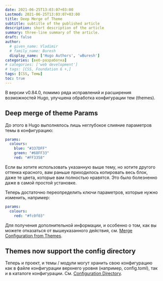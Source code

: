 ```yaml
---
date: 2021-06-25T13:03:07+03:00
Lastmod: 2021-06-25T13:03:07+03:00
title: Deep Merge of Theme
subtitle: subtitle of the published article
description: short description of the article
summary: three-line summary of the article.
draft: false
author:
  # given_name: Vladimir
  # family_name: Buresh
  display_name: ['Hugo Authors', 'wBuresh']
categories: [веб-разработка]
# categories: ['web development']
# tags: [CSS, Foundation 6 +,]
tags: [CSS, Темы]
toc: true
---
```


В версии v0.84.0, помимо ряда исправлений и расширения возможностей Hugo, улучшена обработка конфигурации тем (themes).

## Deep merge of theme Params

До этого в Hugo выполнялось лишь неглубокое слияние параметров темы в конфигурацию:

``` yaml
params:
  colours:
    blue: "#337DFF"
    green: "#68FF33"
    red: "#FF3358"
```

Если вы хотите использовать указанную выше тему, но хотите другого оттенка красного, вам раньше приходилось копировать весь блок, даже те цвета, которые вам полностью нравятся. Это было болезненно даже в самой простой установке.

Теперь достаточно переопределить ключи параметров, которые нужно изменить, например:

``` yaml
params:
  colours:
    red: "#fc0f03"
```

Для получения дополнительной информации, и особенно о том, как вы можете отказаться от вышеуказанного действия, см. [Merge Configuration from Themes](https://gohugo.io/getting-started/configuration/#merge-configuration-from-themes).

## Themes now support the config directory

Теперь и проект, и темы / модули могут хранить свою конфигурацию как в файле конфигурации верхнего уровня (например, config.toml), так и в каталоге конфигурации. См. [Configuration Directory](https://gohugo.io/getting-started/configuration/#configuration-directory).

